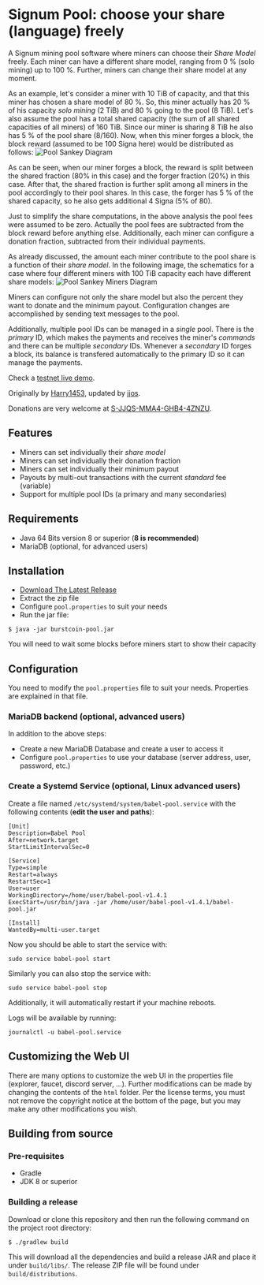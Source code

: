 # Signum Pool: choose your share (language) freely

A Signum mining pool software where miners can choose their *Share Model* freely.
Each miner can have a different share model, ranging from 0 % (solo mining) up to 100 %.
Further, miners can change their share model at any moment.

As an example, let's consider a miner with 10 TiB of capacity, and that this miner has chosen a share model of 80 %.
So, this miner actually has 20 % of his capacity *solo mining* (2 TiB) and 80 % going to the pool (8 TiB).
Let's also assume the pool has a total shared capacity (the sum of all shared capacities of all miners) of 160 TiB.
Since our miner is sharing 8 TiB he also has 5 % of the pool share (8/160).
Now, when this miner forges a block, the block reward (assumed to be 100 Signa here) would be distributed as follows:
![Pool Sankey Diagram](/doc/Sankey.png)

As can be seen, when our miner forges a block, the reward is split between the shared fraction (80% in this case) and the forger fraction (20%) in this case.
After that, the shared fraction is further split among all miners in the pool accordingly to their pool shares.
In this case, the forger has 5 % of the shared capacity, so he also gets additional 4 Signa (5% of 80).

Just to simplify the share computations, in the above analysis the pool fees were assumed to be zero.
Actually the pool fees are subtracted from the block reward before anything else.
Additionally, each miner can configure a donation fraction, subtracted from their individual payments.

As already discussed, the amount each miner contribute to the pool share is a function of their *share model*.
In the following image, the schematics for a case where four different miners with 100 TiB capacity each have different share models:
![Pool Sankey Miners Diagram](/doc/Sankey-Miners.png)

Miners can configure not only the share model but also the percent they want to donate and the minimum payout.
Configuration changes are accomplished by sending text messages to the pool.

Additionally, multiple pool IDs can be managed in a *single* pool.
There is the *primary* ID, which makes the payments and receives the miner's *commands* and there can be
multiple *secondary* IDs.
Whenever a *secondary* ID forges a block, its balance is transfered automatically to the primary ID so it can manage
the payments.

Check a [testnet live demo](http://nivbox.co.uk:9000).

Originally by [Harry1453](https://github.com/harry1453),
updated by [jjos](https://github.com/jjos2372).

Donations are very welcome at [S-JJQS-MMA4-GHB4-4ZNZU](https://explorer.burstcoin.network/?action=account&account=3278233074628313816).

## Features

- Miners can set individually their *share model*
- Miners can set individually their donation fraction
- Miners can set individually their minimum payout
- Payouts by multi-out transactions with the current *standard* fee (variable)
- Support for multiple pool IDs (a primary and many secondaries)

## Requirements

- Java 64 Bits version 8 or superior (**8 is recommended**)
- MariaDB (optional, for advanced users)

## Installation

- [Download The Latest Release](https://github.com/jjos2372/burstpool/releases/latest)
- Extract the zip file
- Configure `pool.properties` to suit your needs
- Run the jar file:

```
$ java -jar burstcoin-pool.jar
```

You will need to wait some blocks before miners start to show their capacity

## Configuration

You need to modify the `pool.properties` file to suit your needs. Properties are explained in that file.

### MariaDB backend (optional, advanced users)
 In addition to the above steps:
 
- Create a new MariaDB Database and create a user to access it
- Configure `pool.properties` to use your database (server address, user, password, etc.)

### Create a Systemd Service (optional, Linux advanced users)

Create a file named `/etc/systemd/system/babel-pool.service` with the following contents (**edit the user and paths**):

```
[Unit]
Description=Babel Pool
After=network.target
StartLimitIntervalSec=0

[Service]
Type=simple
Restart=always
RestartSec=1
User=user
WorkingDirectory=/home/user/babel-pool-v1.4.1
ExecStart=/usr/bin/java -jar /home/user/babel-pool-v1.4.1/babel-pool.jar

[Install]
WantedBy=multi-user.target
```

Now you should be able to start the service with:

```
sudo service babel-pool start
```

Similarly you can also stop the service with:

```
sudo service babel-pool stop
```

Additionally, it will automatically restart if your machine reboots.

Logs will be available by running:

```
journalctl -u babel-pool.service
```

## Customizing the Web UI

There are many options to customize the web UI in the properties file (explorer, faucet, discord server, ...).
Further modifications can be made by changing the contents of the `html` folder.
Per the license terms, you must not remove the copyright notice at the bottom of the page, but you may make any other modifications you wish.

## Building from source

### Pre-requisites

- Gradle
- JDK 8 or superior

### Building a release

Download or clone this repository and then run the following command on the project root directory:

```$ ./gradlew build```


This will download all the dependencies and build a release JAR and place it under `build/libs/`.
The release ZIP file will be found under `build/distributions`.

